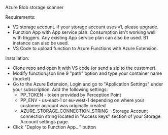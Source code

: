 Azure Blob storage scanner

Requirements:
  - V2 storage account. If your storage account uses v1, please upgrade.
  - Function App with App service plan. Consumption isn't working well with triggers. Any existing App service plan can also be used. B1 instance can also be used.
- VS Code to upload function to Azure Functions with Azure Extension.

 Installation:
 - Clone repo and open it with VS code (or send a zip to the customer).
 - Modify function.json line 9 "path" option and type your container name (bucket)
 - Go to the Azure Extension, Login and go to "Application Settings" under your subscription. Add the following settings:
   * PP_TOKEN - token provided by Perception Point
   * PP_ENV - us-east-1 or eu-west-1 depending on where your customer account was originally created
   * AZURE_STORAGE_CONNECTION_STRING - Storage Account connection string located in "Access keys" section of your Storage Account settings page.
 - Click "Deploy to Function App..." button